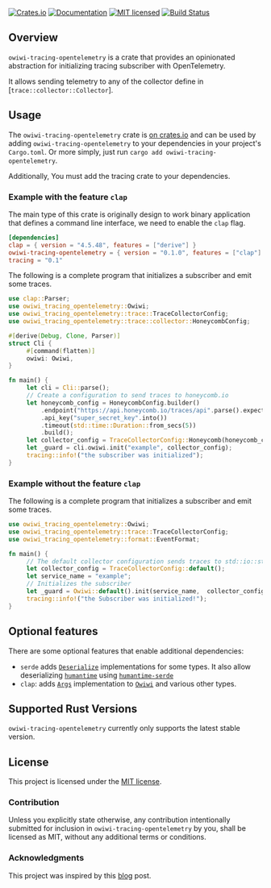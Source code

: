 [![Crates.io][crates-badge]][crates-url]
[![Documentation][docs-badge]][docs-url]
[![MIT licensed][mit-badge]][mit-license]
[![Build Status][actions-badge]][actions-url]

[crates-badge]: https://img.shields.io/crates/v/owiwi-tracing-opentelemetry
[crates-url]: https://crates.io/crates/owiwi-tracing-opentelemetry
[docs-badge]: https://img.shields.io/docsrs/owiwi-tracing-opentelemetry/latest
[docs-url]: https://docs.rs/owiwi-tracing-opentelemetry/latest/owiwi-tracing-opentelemetry/
[mit-badge]: https://img.shields.io/badge/license-MIT-blue
[mit-license]: LICENSE
[actions-badge]: https://github.com/aklanti/owiwi-tracing-opentelemetry/workflows/CI/badge.svg
[actions-url]: https://github.com/aklanti/owiwi-tracing-opentelemetry/actions/workflows/main.yaml

## Overview

`owiwi-tracing-opentelemetry` is a crate that provides an opinionated abstraction for initializing tracing subscriber with OpenTelemetry.

It allows sending telemetry to any of the collector define in [`trace::collector::Collector`].

## Usage

The `owiwi-tracing-opentelemetry` crate is [on crates.io][crates-url] and can be
used by adding `owiwi-tracing-opentelemetry` to your dependencies in your project's `Cargo.toml`.
Or more simply, just run `cargo add owiwi-tracing-opentelemetry`.

Additionally, You must add the tracing crate to your dependencies.

### Example with the feature `clap`

The main type of this crate is originally design to work binary application that defines a command line interface, we need to enable the `clap` flag.

```toml
[dependencies]
clap = { version = "4.5.48", features = ["derive"] }
owiwi-tracing-opentelemetry = { version = "0.1.0", features = ["clap"] }
tracing = "0.1"
```

The following is a complete program that initializes a subscriber and emit some traces.

```rust
use clap::Parser;
use owiwi_tracing_opentelemetry::Owiwi;
use owiwi_tracing_opentelemetry::trace::TraceCollectorConfig;
use owiwi_tracing_opentelemetry::trace::collector::HoneycombConfig;

#[derive(Debug, Clone, Parser)]
struct Cli {
     #[command(flatten)]
     owiwi: Owiwi,
}

fn main() {
     let cli = Cli::parse();
     // Create a configuration to send traces to honeycomb.io
     let honeycomb_config = HoneycombConfig.builder()
         .endpoint("https://api.honeycomb.io/traces/api".parse().expect("to be valid URL"))
         .api_key("super_secret_key".into())
         .timeout(std::time::Duration::from_secs(5))
         .build();
     let collector_config = TraceCollectorConfig::Honeycomb(honeycomb_config);
     let _guard = cli.owiwi.init("example", collector_config);
     tracing::info!("the subscriber was initialized");
}

```

### Example without the feature `clap`

The following is a complete program that initializes a subscriber and emit some traces.

```rust
use owiwi_tracing_opentelemetry::Owiwi;
use owiwi_tracing_opentelemetry::trace::TraceCollectorConfig;
use owiwi_tracing_opentelemetry::format::EventFormat;

fn main() {
     // The default collector configuration sends traces to std::io::stdout
     let collector_config = TraceCollectorConfig::default();
     let service_name = "example";
     // Initializes the subscriber
     let _guard = Owiwi::default().init(service_name,  collector_config);
     tracing::info!("the Subscriber was initialized!");
}
```

## Optional features

There are some optional features that enable additional dependencies:
- `serde` adds [`Deserialize`][deserialize] implementations for some types. It also allow deserializing [`humantime`][humantime] using [`humantime-serde`][humantime-serde]
- `clap`: adds [`Args`][clap-args] implementation to [`Owiwi`][owiwi] and various other types.

## Supported Rust Versions
`owiwi-tracing-opentelemetry` currently only supports the latest stable version.

## License

This project is licensed under the [MIT license](LICENSE).

### Contribution

Unless you explicitly state otherwise, any contribution intentionally submitted
for inclusion in `owiwi-tracing-opentelemetry` by you, shall be licensed as MIT, without any additional
terms or conditions.

### Acknowledgments
This project was inspired by this [blog][instrumenting-axum] post.


[deserialize]: https://docs.rs/serde/1/serde/trait.Deserialize.html
[humantime]: https://docs.rs/humantime/2/humantime/
[humantime-serde]: https://docs.rs/humantime-serde/1/humantime_serde/
[clap-args]: https://docs.rs/clap/4/clap/trait.Args.html
[owiwi]: https://docs.rs/owiwi-tracing-opentelemetry/latest/owiwi/struct.Owiwi.html
[instrumenting-axum]: https://determinate.systems/blog/instrumenting-axum/ 

